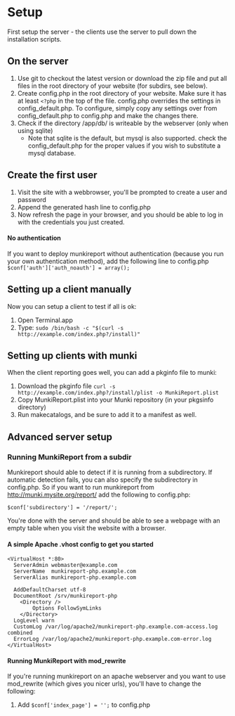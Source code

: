 Setup
=====

First setup the server - the clients use the server to pull down the installation scripts.


On the server
---

 1. Use git to checkout the latest version or download the zip file and put all files in the root directory of your website (for subdirs, see below).
 2. Create config.php in the root directory of your website. Make sure it has at least `<?php` in the top of the file. config.php overrides the settings in config_default.php. To configure, simply copy any settings over from config_default.php to config.php and make the changes there.
 3. Check if the directory /app/db/ is writeable by the webserver (only when using sqlite) 
	* Note that sqlite is the default, but mysql is also supported. check the config_default.php for the proper values if you wish to substitute a mysql database.


Create the first user
---
 
 1. Visit the site with a webbrowser, you'll be prompted to create a user and password
 2. Append the generated hash line to config.php
 3. Now refresh the page in your browser, and you should be able to log in with the credentials you just created.

#### No authentication

If you want to deploy munkireport without authentication (because you run your own authentication method), add the following line to config.php
`$conf['auth']['auth_noauth'] = array();`

Setting up a client manually
---

Now you can setup a client to test if all is ok:

1. Open Terminal.app
2. Type: `sudo /bin/bash -c "$(curl -s http://example.com/index.php?/install)"`


Setting up clients with munki
---

When the client reporting goes well, you can add a pkginfo file to munki:

1. Download the pkginfo file
    `curl -s http://example.com/index.php?/install/plist -o MunkiReport.plist`
2. Copy MunkiReport.plist into your Munki repository (in your pkgsinfo directory)
3. Run makecatalogs, and be sure to add it to a manifest as well.

Advanced server setup
---

### Running MunkiReport from a subdir

Munkireport should able to detect if it is running from a subdirectory. If automatic detection fails, you can also specify the subdirectory in config.php.
So if you want to run munkireport from http://munki.mysite.org/report/
add the following to config.php:

    $conf['subdirectory'] = '/report/';

You're done with the server and should be able to see a webpage with an empty
table when you visit the website with a browser.


#### A simple Apache .vhost config to get you started

    <VirtualHost *:80>
      ServerAdmin webmaster@example.com
      ServerName  munkireport-php.example.com
      ServerAlias munkireport-php.example.com
	  
      AddDefaultCharset utf-8    
      DocumentRoot /srv/munkireport-php
        <Directory />
            Options FollowSymLinks
        </Directory>
      LogLevel warn
      CustomLog /var/log/apache2/munkireport-php.example.com-access.log combined
      ErrorLog /var/log/apache2/munkireport-php.example.com-error.log
    </VirtualHost>


#### Running MunkiReport with mod_rewrite

If you're running munkireport on an apache webserver and you want to use mod_rewrite (which gives you nicer urls), you'll have
to change the following:

 1. Add `$conf['index_page'] = '';` to config.php

